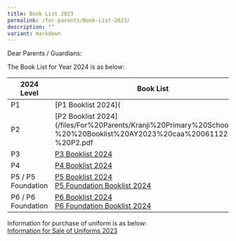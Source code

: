 ```yaml
---
title: Book List 2023
permalink: /for-parents/Book-List-2023/
description: ""
variant: markdown
---
```

Dear Parents / Guardians:

The Book List for Year 2024 is as below:

| 2024 Level |  Book List | 
| ----- | ------------------ | 
| P1   | [P1 Booklist 2024]([](/files/For%20Parents/p1_booklist_ay2024.pdf)                    | 
|P2    |            [P2 Booklist 2024](/files/For%20Parents/Kranji%20Primary%20School%20-%20%20Booklist%20AY2023%20caa%20061122%20-%20P2.pdf[](/files/For%20Parents/p1_booklist_ay2024.pdf)                |
|P3    |                  [P3 Booklist 2024](/files/For%20Parents/p3_booklist_ay2024.pdf)          |
|P4    |             [P4 Booklist 2024](/files/For%20Parents/Kranji%20Primary%20School%20-%20%20Booklist%20AY2023%20caa%20061122%20-%20P4.pdf)               |
|P5 / P5 Foundation| [P5 Booklist 2024](/files/For%20Parents/Kranji%20Primary%20School%20-%20%20Booklist%20AY2023%20caa%20061122%20-%20P5.pdf)<br>[P5 Foundation Booklist 2024](/files/For%20Parents/Kranji%20Primary%20School%20-%20%20Booklist%20AY2023%20caa%20061122%20-%20P5%20FDN.pdf)    |
|P6 / P6 Foundation|  [P6 Booklist 2024](/files/For%20Parents/Kranji%20Primary%20School%20-%20%20Booklist%20AY2023%20caa%20061122%20-%20P6.pdf) <br> [P6 Foundation Booklist 2024](/files/For%20Parents/Kranji%20Primary%20School%20-%20%20Booklist%20AY2023%20caa%20061122%20-%20P6%20FDN.pdf)   |

Information for purchase of uniform is as below:<br>
[Information for Sale of Uniforms 2023](/files/For%20Parents/Information%20for%20Sale%20of%20Uniforms%202023_KPS_V2.pdf)